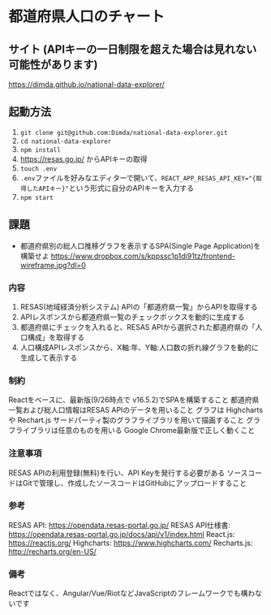 # 都道府県人口のチャート

## サイト (APIキーの一日制限を超えた場合は見れない可能性があります)
https://dimda.github.io/national-data-explorer/

## 起動方法
1. `git clone git@github.com:Dimda/national-data-explorer.git`
2. `cd national-data-explorer`
3. `npm install`
4. https://resas.go.jp/ からAPIキーの取得
5. `touch .env`
6. `.env`ファイルを好みなエディターで開いて、`REACT_APP_RESAS_API_KEY="{取得したAPIキー}"`という形式に自分のAPIキーを入力する
7. `npm start`

## 課題
*  都道府県別の総人口推移グラフを表示するSPA(Single Page Application)を構築せよ
https://www.dropbox.com/s/kppssc1p1di91tz/frontend-wireframe.jpg?dl=0

### 内容
1. RESAS(地域経済分析システム) APIの「都道府県一覧」からAPIを取得する
2. APIレスポンスから都道府県一覧のチェックボックスを動的に生成する
3. 都道府県にチェックを入れると、RESAS APIから選択された都道府県の「人口構成」を取得する
4. 人口構成APIレスポンスから、X軸:年、Y軸:人口数の折れ線グラフを動的に生成して表示する

### 制約
 Reactをベースに、最新版(9/26時点で v16.5.2)でSPAを構築すること
 都道府県一覧および総人口情報はRESAS APIのデータを用いること
 グラフは Highcharts や Rechart.js サードパーティ製のグラフライブラリを用いて描画すること
 グラフライブラリは任意のものを用いる
 Google Chrome最新版で正しく動くこと

### 注意事項
 RESAS APIの利用登録(無料)を行い、API Keyを発行する必要がある
 ソースコードはGitで管理し、作成したソースコードはGitHubにアップロードすること

### 参考
 RESAS API: https://opendata.resas-portal.go.jp/
 RESAS API仕様書: https://opendata.resas-portal.go.jp/docs/api/v1/index.html
 React.js: https://reactjs.org/
 Highcharts: https://www.highcharts.com/
 Recharts.js: http://recharts.org/en-US/


### 備考
 Reactではなく、Angular/Vue/RiotなどJavaScriptのフレームワークでも構わないです
